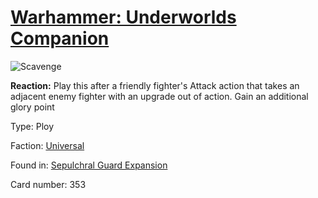 # [Warhammer: Underworlds Companion](https://guidokessels.github.io/wh-underworlds)

  

![Scavenge](https://warhammerunderworlds.com/wp-content/uploads/sites/6/2017/12/353_ENG-Scavenge.png)

<b>Reaction:</b> Play this after a friendly fighter's Attack action that takes an adjacent enemy fighter with an upgrade out of action. Gain an additional glory point

Type: Ploy

Faction: [Universal](https://guidokessels.github.io/wh-underworlds/factions/universal.md)

Found in: [Sepulchral Guard Expansion](https://guidokessels.github.io/wh-underworlds/locations/sepulchral-guard-expansion.md)

Card number: 353
